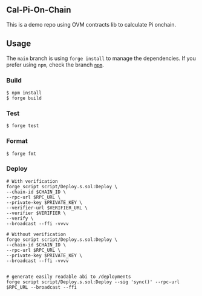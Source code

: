 ## Cal-Pi-On-Chain

This is a demo repo using OVM contracts lib to calculate Pi onchain.



## Usage

The `main` branch is using `forge install` to manage the dependencies. If you prefer using `npm`, check the branch [`npm`](https://github.com/webisopen/ovm-cal-pi/tree/npm).

### Build

```shell
$ npm install
$ forge build
```

### Test

```shell
$ forge test
```

### Format

```shell
$ forge fmt
```

### Deploy

```shell
# With verification
forge script script/Deploy.s.sol:Deploy \
--chain-id $CHAIN_ID \
--rpc-url $RPC_URL \
--private-key $PRIVATE_KEY \
--verifier-url $VERIFIER_URL \
--verifier $VERIFIER \
--verify \
--broadcast --ffi -vvvv

# Without verification
forge script script/Deploy.s.sol:Deploy \
--chain-id $CHAIN_ID \
--rpc-url $RPC_URL \
--private-key $PRIVATE_KEY \
--broadcast --ffi -vvvv


# generate easily readable abi to /deployments
forge script script/Deploy.s.sol:Deploy --sig 'sync()' --rpc-url $RPC_URL --broadcast --ffi
```